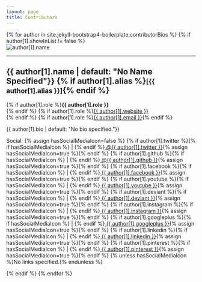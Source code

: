 ```yaml
---
layout: page
title: Contributors
---
```



<div class="contributors">
{% for author in site.jekyll-bootstrap4-boilerplate.contributorBios %}
    {% if author[1].showInList != false %}
    <div class="contributor">
        <img src="{{ site.baseurl }}/assets/{{ author[1].image }}" alt="author[1].name" />
        <div class="meta">
            <hr/>
            <p> <h2>{{ author[1].name | default: "No Name Specified"}} {% if author[1].alias %}<small>[{{ author[1].alias }}]</small>{% endif %}</h2>
                {% if author[1].role %}<strong>{{ author[1].role }}</strong><br/>{% endif %}
                {% if author[1].role %}<a href="{{ author[1].website }}" target="_blank">{{ author[1].website }}</a><br/>{% endif %}
                {% if author[1].role %}<a href="mailto:{{ author[1].email }}">{{ author[1].email }}</a>{% endif %}
            </p>
            <p>{{ author[1].bio | default: "No bio specified."}}</p>
            <p>Social: 
                {% assign hasSocialMediaIcon=false %}
                {% if author[1].twitter %}{% if hasSocialMediaIcon %} | {% endif %}<a target="_blank" href="http://twitter.com/{{ author[1].twitter }}"><span style="white-space:nowrap;"><i class="fa fa-twitter"></i> @{{ author[1].twitter }}</span></a>{% assign hasSocialMediaIcon=true %}{% endif %}
                {% if author[1].github %}{% if hasSocialMediaIcon %} | {% endif %}<a target="_blank" href="http://github.com/{{ author[1].github }}"><span style="white-space:nowrap;"><i class="fa fa-github"></i> @{{ author[1].github }}</span></a>{% assign hasSocialMediaIcon=true %}{% endif %}
                {% if author[1].facebook %}{% if hasSocialMediaIcon %} | {% endif %}<a target="_blank" href="http://facebook.com/{{ author[1].facebook }}"><span style="white-space:nowrap;"><i class="fa fa-facebook"></i> {{ author[1].facebook }}</span></a>{% assign hasSocialMediaIcon=true %}{% endif %}
                {% if author[1].youtube %}{% if hasSocialMediaIcon %} | {% endif %}<a target="_blank" href="http://youtube.com/{{ author[1].youtube }}"><span style="white-space:nowrap;"><i class="fa fa-youtube"></i> {{ author[1].youtube }}</span></a>{% assign hasSocialMediaIcon=true %}{% endif %}
                {% if author[1].deviant %}{% if hasSocialMediaIcon %} | {% endif %}<a target="_blank" href="http://deviantart.com/{{ author[1].deviant }}"><span style="white-space:nowrap;"><i class="fa fa-deviantart"></i> {{ author[1].deviant }}</span></a>{% assign hasSocialMediaIcon=true %}{% endif %}
                {% if author[1].instagram %}{% if hasSocialMediaIcon %} | {% endif %}<a target="_blank" href="http://instagram.com/{{ author[1].instagram }}"><span style="white-space:nowrap;"><i class="fa fa-instagram"></i> {{ author[1].instagram }}</span></a>{% assign hasSocialMediaIcon=true %}{% endif %}
                {% if author[1].googleplus %}{% if hasSocialMediaIcon %} | {% endif %}<a target="_blank" href="http://googleplus.com/{{ author[1].googleplus }}"><span style="white-space:nowrap;"><i class="fa fa-google-plus"></i> {{ author[1].googleplus }}</span></a>{% assign hasSocialMediaIcon=true %}{% endif %}
                {% if author[1].linkedin %}{% if hasSocialMediaIcon %} | {% endif %}<a target="_blank" href="http://linkedin.com/in/{{ author[1].linkedin }}"><span style="white-space:nowrap;"><i class="fa fa-linkedin"></i> {{ author[1].linkedin }}</span></a>{% assign hasSocialMediaIcon=true %}{% endif %}
                {% if author[1].pinterest %}{% if hasSocialMediaIcon %} | {% endif %}<a target="_blank" href="http://pinterest.com/{{ author[1].pinterest }}"><span style="white-space:nowrap;"><i class="fa fa-pinterest"></i> {{ author[1].pinterest }}</span></a>{% assign hasSocialMediaIcon=true %}{% endif %}
                {% unless hasSocialMediaIcon %}No links specified.{% endunless %}
            </p>
        </div>
    </div>
    {% endif %}
{% endfor %}
<br/><br/>

</div>

